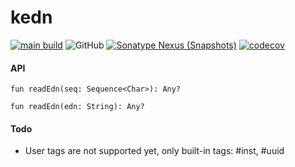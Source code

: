 kedn
===

[![main build](https://github.com/whyrising/kedn/actions/workflows/main.yml/badge.svg)](https://github.com/whyrising/kmp-library-template/actions/workflows/main.yml)
![GitHub](https://img.shields.io/github/license/whyrising/kedn)
[![Sonatype Nexus (Snapshots)](https://img.shields.io/nexus/s/com.github.whyrising.kedn/core?label=latest%20snapshot&server=https%3A%2F%2Foss.sonatype.org)](https://oss.sonatype.org/content/repositories/snapshots/com/github/whyrising/kedn)
[![codecov](https://codecov.io/gh/whyrising/kedn/branch/main/graph/badge.svg?token=HYVzZVdfgl)](https://codecov.io/gh/whyrising/kedn)

#### API

`fun readEdn(seq: Sequence<Char>): Any?`

`fun readEdn(edn: String): Any?`

#### Todo

* User tags are not supported yet, only built-in tags: #inst, #uuid 
